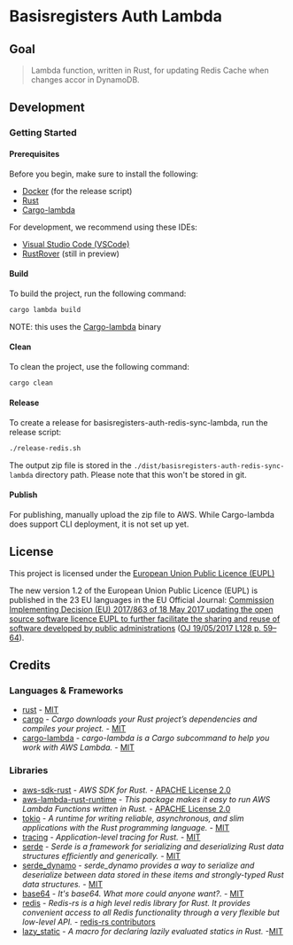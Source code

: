 # Basisregisters Auth Lambda

## Goal

> Lambda function, written in Rust, for updating Redis Cache when changes accor in DynamoDB.

## Development

### Getting Started

#### Prerequisites

Before you begin, make sure to install the following:

- [Docker](https://docs.docker.com/engine/install/) (for the release script)
- [Rust](https://www.rust-lang.org/tools/install)
- [Cargo-lambda](https://www.cargo-lambda.info/guide/getting-started.html)

For development, we recommend using these IDEs:

- [Visual Studio Code (VSCode)](https://code.visualstudio.com/)
- [RustRover](https://www.jetbrains.com/rust/) (still in preview)

#### Build

To build the project, run the following command:

```bash
cargo lambda build
```
NOTE: this uses the [Cargo-lambda](https://www.cargo-lambda.info/guide/getting-started.html) binary

#### Clean

To clean the project, use the following command:
```bash
cargo clean
```

#### Release
To create a release for basisregisters-auth-redis-sync-lambda, run the release script:
```bash
./release-redis.sh
```
The output zip file is stored in the `./dist/basisregisters-auth-redis-sync-lambda` directory path. Please note that this won't be stored in git.

#### Publish

For publishing, manually upload the zip file to AWS. While Cargo-lambda does support CLI deployment, it is not set up yet.

## License

This project is licensed under the [European Union Public Licence (EUPL)](https://joinup.ec.europa.eu/news/understanding-eupl-v12)

The new version 1.2 of the European Union Public Licence (EUPL) is published in the 23 EU languages in the EU Official Journal: [Commission Implementing Decision (EU) 2017/863 of 18 May 2017 updating the open source software licence EUPL to further facilitate the sharing and reuse of software developed by public administrations](https://eur-lex.europa.eu/legal-content/EN/TXT/?uri=uriserv:OJ.L_.2017.128.01.0059.01.ENG&toc=OJ:L:2017:128:FULL) ([OJ 19/05/2017 L128 p. 59–64](https://eur-lex.europa.eu/legal-content/EN/TXT/?uri=uriserv:OJ.L_.2017.128.01.0059.01.ENG&toc=OJ:L:2017:128:FULL)).

## Credits

### Languages & Frameworks

* [rust](https://github.com/rust-lang/rust/blob/master/LICENSE-MIT) - [MIT](https://choosealicense.com/licenses/mit/)
* [cargo](https://github.com/rust-lang/cargo/blob/master/LICENSE-MIT) - _Cargo downloads your Rust project’s dependencies and compiles your project._ - [MIT](https://choosealicense.com/licenses/mit/)
* [cargo-lambda](https://github.com/cargo-lambda/cargo-lambda/blob/main/LICENSE) - _cargo-lambda is a Cargo subcommand to help you work with AWS Lambda._ - [MIT](https://choosealicense.com/licenses/mit/)

### Libraries

* [aws-sdk-rust](https://github.com/awslabs/aws-sdk-rust/blob/main/LICENSE) - _AWS SDK for Rust._ - [APACHE License 2.0](https://choosealicense.com/licenses/apache-2.0/)
* [aws-lambda-rust-runtime](https://github.com/awslabs/aws-lambda-rust-runtime/blob/main/LICENSE) - _This package makes it easy to run AWS Lambda Functions written in Rust._ - [APACHE License 2.0](https://choosealicense.com/licenses/apache-2.0/)
* [tokio](https://github.com/tokio-rs/tokio/blob/master/LICENSE) - _A runtime for writing reliable, asynchronous, and slim applications with the Rust programming language._ - [MIT](https://choosealicense.com/licenses/mit/)
* [tracing](https://github.com/tokio-rs/tracing/blob/master/LICENSE) - _Application-level tracing for Rust._ - [MIT](https://choosealicense.com/licenses/mit/)
* [serde](https://github.com/serde-rs/serde/blob/master/LICENSE-MIT) - _Serde is a framework for serializing and deserializing Rust data structures efficiently and generically._ - [MIT](https://choosealicense.com/licenses/mit/)
* [serde_dynamo](https://github.com/zenlist/serde_dynamo/blob/main/LICENSE.md) - _serde_dynamo provides a way to serialize and deserialize between data stored in these items and strongly-typed Rust data structures._ - [MIT](https://choosealicense.com/licenses/mit/)
* [base64](https://github.com/marshallpierce/rust-base64/blob/master/LICENSE-MIT) - _It's base64. What more could anyone want?._ - [MIT](https://choosealicense.com/licenses/mit/)
* [redis](https://github.com/redis-rs/redis-rs/blob/master/LICENSE) - _Redis-rs is a high level redis library for Rust. It provides convenient access to all Redis functionality through a very flexible but low-level API._ - [redis-rs contributors](https://github.com/redis-rs/redis-rs/blob/main/LICENSE)
* [lazy_static](https://github.com/rust-lang-nursery/lazy-static.rs/blob/master/LICENSE-MIT) - _A macro for declaring lazily evaluated statics in Rust._ -[MIT](https://choosealicense.com/licenses/mit/)

